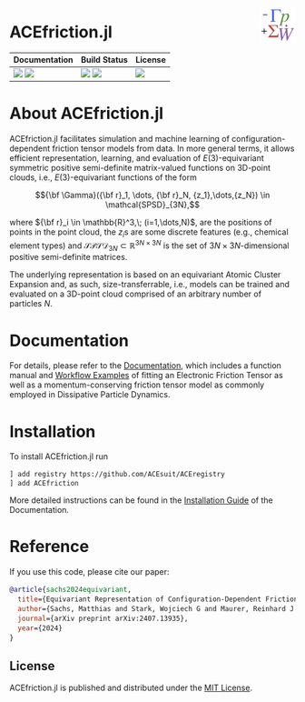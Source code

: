 <p align="right">
  <a href="https://acesuit.github.io/ACEfriction.jl/dev/">
    <img src="https://github.com/ACEsuit/ACEfriction.jl/blob/main/docs/src/assets/logo.png" alt="ACEfriction.jl logo"
         title="ACEfriction.jl" align="right" height="60"/>
  </a>
</p>

# ACEfriction.jl

| **Documentation**                                     | **Build Status**                                |  **License**                     |
|:------------------------------------------------------|:----------------------------------------------- |:-------------------------------- |
| [![][docs-img]][docs-url] [![][ddocs-img]][ddocs-url] | [![][ci-img]][ci-url] [![][ccov-img]][ccov-url] | [![][license-img]][license-url]  |

[ddocs-img]: https://img.shields.io/badge/docs-dev-blue.svg
[ddocs-url]: https://acesuit.github.io/ACEfriction.jl/dev/

[docs-img]: https://img.shields.io/badge/docs-stable-blue.svg
[docs-url]: https://acesuit.github.io/ACEfriction.jl/dev/

[ci-img]: https://github.com/ACEsuit/ACEfriction.jl/actions/workflows/Tests.yml/badge.svg
[ci-url]: https://github.com/ACEsuit/ACEfriction.jl/actions/workflows/CI.yml

[ccov-img]: https://codecov.io/gh/ACEsuit/ACEfriction.jl/branch/main/graph/badge.svg
[ccov-url]: https://codecov.io/gh/ACEsuit/ACEfriction.jl

[license-img]: https://img.shields.io/github/license/ACEsuit/ACEfriction.jl
[license-url]: https://github.com/ACEsuit/ACEfriction.jl/blob/main/LICENSE

# About ACEfriction.jl

ACEfriction.jl facilitates simulation and machine learning of configuration-dependent friction tensor models from data. In more general terms, it allows efficient representation, learning, and evaluation of $E(3)$-equivariant symmetric positive semi-definite matrix-valued functions on 3D-point clouds, i.e., $E(3)$-equivariant functions of the form
```math
{\bf \Gamma}({\bf r}_1, \dots, {\bf r}_N, {z_1},\dots,{z_N}) \in \mathcal{SPSD}_{3N},
```
where $`{\bf r}_i \in \mathbb{R}^3,\; (i=1,\dots,N)`$, are the positions of points in the point cloud, the $`z_i`$s are some discrete features (e.g., chemical element types) and $\mathcal{SPSD}_{3N} \subset \mathbb{R}^{3N \times 3N}$ is the set of $3N\times 3N$-dimensional positive semi-definite matrices.

The underlying representation is based on an equivariant Atomic Cluster Expansion and, as such, size-transferrable, i.e., models can be trained and evaluated on a 3D-point cloud comprised of an arbitrary number of particles $N$.    

# Documentation

For details, please refer to the [Documentation](https://acesuit.github.io/ACEfriction.jl/dev/), which includes a function manual and [Workflow Examples](https://acesuit.github.io/ACEfriction.jl/dev/fitting-eft/) of fitting an Electronic Friction Tensor as well as a momentum-conserving friction tensor model as commonly employed in Dissipative Particle Dynamics.  

# Installation
To install ACEfriction.jl run
```julia-repl
] add registry https://github.com/ACEsuit/ACEregistry
] add ACEfriction
```
More detailed instructions can be found in the [Installation Guide](https://acesuit.github.io/ACEfriction.jl/dev/installation/) of the Documentation. 

# Reference
If you use this code, please cite our paper:
```bibtex
@article{sachs2024equivariant,
  title={Equivariant Representation of Configuration-Dependent Friction Tensors in Langevin Heatbaths},
  author={Sachs, Matthias and Stark, Wojciech G and Maurer, Reinhard J and Ortner, Christoph},
  journal={arXiv preprint arXiv:2407.13935},
  year={2024}
}
```

## License

ACEfriction.jl is published and distributed under the [MIT License](LICENSE).
